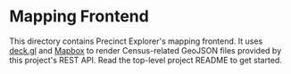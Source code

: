 # Mapping Frontend

This directory contains Precinct Explorer's mapping frontend. It uses
[deck.gl](https://uber.github.io/deck.gl/#/) and
[Mapbox](https://www.mapbox.com) to render Census-related GeoJSON files provided
by this project's REST API. Read the top-level project README to get started.
